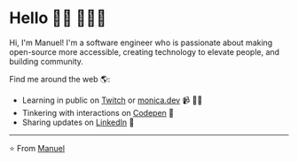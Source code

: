 # Hello 👋🏾 👩🏾‍💻

Hi, I'm Manuel! I'm a software engineer who is passionate about making open-source more accessible, creating technology to elevate people, and building community. 

Find me around the web 🌎:
- Learning in public on <a href="https://www.twitch.tv/blacktechdiva">Twitch</a> or <a href="https://www.monica.dev">monica.dev</a> 📹 ✍🏾
- Tinkering with interactions on <a href="https://codepen.io/m0nica"> Codepen</a> 🏓
- Sharing updates on <a href="https://www.linkedin.com/in/manuel-otero-marquez-b499011b8/">LinkedIn</a> 💼


---
⭐️ From [Manuel](https://github.com/manolito99)
